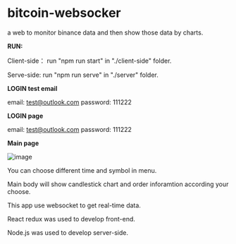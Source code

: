 # bitcoin-websocker
a web to monitor binance data and then show those data by charts.


**RUN:**

Client-side：  run "npm run start" in "./client-side" folder.

Serve-side:    run "npm run serve"  in  "./server" folder.


**LOGIN test email**

email: test@outlook.com 
password: 111222

**LOGIN page**

email: test@outlook.com 
password: 111222

**Main page**

![image](https://user-images.githubusercontent.com/41553112/110369099-c4d6ac00-80ae-11eb-9d59-d4af2a527b95.png)

You can choose different time and symbol in menu.

Main body will show candlestick chart and order inforamtion according your choose.

This app use websocket to get real-time data.

React redux was used to develop front-end.

Node.js was used to develop server-side.
